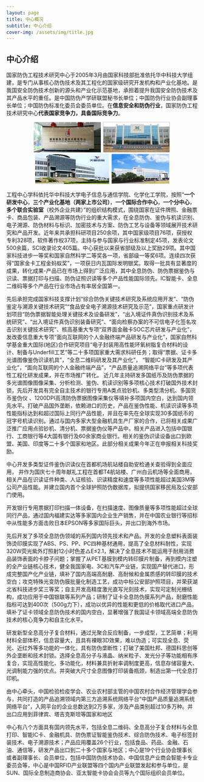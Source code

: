 ```yaml
---
layout: page
title: 中心概况
subtitle: 中心介绍
cover-img: /assets/img/title.jpg
---
```

<!--
 * @Author: Conghao Wong
 * @Date: 2023-03-13 22:57:04
 * @LastEditors: shuoye
 * @LastEditTime: 2023-03-14 17:59:41
 * @Description: file content
 * @Github: https://cocoon2wong.github.io
 * Copyright 2023 Conghao Wong, All Rights Reserved.
-->

<link rel="stylesheet" type="text/css" href="/assets/css/user.css">

## 中心介绍

国家防伪工程技术研究中心于2005年3月由国家科技部批准依托华中科技大学组建，是专门从事核心防伪技术及其工程化的国家级研究开发机构和产业化基地。是我国安全防伪技术创新的源头和产业化示范基地，承担着提升我国安全防伪技术及其产品水平的重任。是中国防伪产学研联盟秘书长单位；中国防伪行业协会副理事长单位；中国防伪标准化委员会委员单位。在<strong class="h_01">信息安全和防伪行业</strong>，国家防伪工程技术研究中心<strong class="h_02">代表国家竞争力，具备国际竞争力</strong>。

<div style="text-align: center;">
    <img style="height: 80px;" src="/assets/img/index/1.png">
    <img style="height: 80px;" src="/assets/img/index/2.jpg">
    <img style="height: 80px;" src="/assets/img/index/3.png">
    <img style="height: 80px;" src="/assets/img/index/4.png">
</div>

工程中心学科依托华中科技大学电子信息与通信学院、化学化工学院，按照“<strong class="h_01">一个研发中心</strong>，<strong class="h_01">三个产业化基地（两家上市公司）</strong>，<strong class="h_01">一个国际合作中心</strong>，<strong class="h_01">一个分中心</strong>，<strong class="h_01">多个联合实验室</strong>（校外企业共建）”的组织结构模式，围绕国家在证件牌照、金融票卡、商品包装、产品溯源等防伪行业的重大需求，在全息防伪、鉴伪与机读识别、电子溯源、防伪材料与标识、加密技术与方案、防伪工艺与设备等领域展开技术研究和产品开发。近年来共承担科研项目250余项，其中国家级项目76项，获授权专利328项，软件著作权37项，主持与参与国家与行业标准制定45项，发表论文500余篇，SCI收录论文405篇。中心获批以来获省部级及以上奖励29项。其中国家科技进步一等奖和国家自然科学二等奖各一项，省部级一等奖6项。连续四次获得“国家金卡工程金蚂蚁奖”，一项获日内瓦国际发明银奖。取得一批具有显著度的成果，转化成果-产品已在市场上得到广泛应用，其中全息防伪、防伪票据鉴伪与识读、票据打印与扫描、防伪证照识读等多个产品性能国际领先。IC智能卡、全息二维码等多个产品在行业市场占有率居全国第一。

先后承担完成国家科技支撑计划“综合防伪关键技术研究及系统应用开发”、“防伪鉴定与溯源关键技术研究”“食品安全电子溯源技术研究及示范”，国家重点研发计划项目“防伪票据智能处理关键技术及设备研发”，“出入境证件真伪识别技术及系统研究”、“出入境证件真伪识别装备研究”、“面向检察办案的不可信电子化签名攻击识别关键技术研究”、核高基重大专项“双界面金融卡SOC芯片研发与产业化”，发改委信息重大专项“面向互联网的个人金融终端产品研发与产业化”，国家自然科学基金重大国际(地区)合作研究项目“电子封装用高性能环氧树脂复合材料的设计、制备与Underfill工艺”等二十多项国家重大需求科研任务；取得“票据、证卡多光谱图像鉴伪识读机具”，“全息二维码研发及其产业化”， “智能IC卡研发及其产业化”，“面向互联网的个人金融终端产品”，“产品质量追溯网络平台”等多项代表性工程化研发成果，并在市场推广转化。
近几年主持研发多国纸币及防伪票据的多光谱图像图像采集、分析检测、鉴伪、机读识别等多项核心技术打破国外技术封锁，先后开发具有完全自主技术的银行专用A类点验钞机、多类型清分机、多国货币鉴伪仪 、1200DPI高清防伪票据图像采集仪等填补多项国内空白，达到国内领先水平。打破产品国外垄断，依赖进口的历史，产品在鉴伪性能、机读识读等多项性能指标达到和超过国际上同行产品性能，并且在率先在全球实现30多国纸币的冠字号机读识别。通过与国内多家大型金融机具生产厂家的合作，已将相关成果广泛推广应用点验钞机、清分机、票据鉴伪仪等产品中。相关产品进入包括中国银行、工商银行等4大国有银行及60余家商业银行。相关的鉴伪识读设备出口到欧盟、美国、印度等二十多个国家和地区。此部分相关成果今年正在申报相关科技奖励。

中心开发多类型证件鉴伪识读仪在首都机场航站楼自助安检通关查验得到全面应用， 并作为国庆七十周年献礼工程在首都T4航站楼、广州白云机场等全面商用， 相关产品在识读证件种类、人证核验、识读精度和速度等多项性能超过美国3M等公司产品性能。并建立国内首个全球护照防伪数据库，拟提供国家移民局及公安部门使用。

开发银行专用票据打印扫描一体设备，在扫描速度、图像质量等多项性能超过全球同行产品，通过国内福建实达等多家国内企业生产销售，并在中国农业银行等招标中从性能多方面击败日本EPSON等多家国际巨头，并出口到海外市场。

先后开发了多项全息防伪领域的系列国内领先技术和产品。开发的全息塑料表面装饰烫印膜实现了ABS、PS、PP、PC四种基材通用，提高了全息材料耐性，实现320W荧光紫外灯照射12小时色差△E≤2.1，解决了全息技术不能运用于耐用消费品装饰表面的卡脖子问题；掌握了从PET基膜到模内转印膜片制备，再到模内注塑的全产业链核心技术，健全我国家电、3C和汽车产业链，实现国产替代进口，形成完整国产化产业链，填补了国内高端高耐磨、高耐候和金属质感的转印膜的技术空白；攻克特殊光变防伪膜批量化制造工艺，成功中标公安部护照项目，并荣获湖北省科技进步奖三等奖；自主开发高精度激光直写光刻技术，实现可定制光栅结构，成功应用于中国银联等系列产品；研制了证卡全息防伪膜系列产品，耐磨性能指标可达到400次（500g力下），成功以优异的性能和更低的价格取代进口产品，填补了证卡领域全息防伪技术的国内空白，显著增强了我国证卡领域高端全息防伪技术的核心竞争力和自主化水平。

研发新型全息高分子复合材料，通过光聚合反应制备，一步成型，工艺简单；利用材料全部体积，信息容量大，且具有裸眼3D效果，难以伪造；可实现全息、荧光、近红外等多功能的一体化，具有防伪垄断性；打破了美国杜邦、德国科思创等外企垄断和技术封锁。选择全息高分子与液晶、纳米粒子、发光分子等功能相有序复合，实现高性能化、多功能化，材料兼具折射率调制度更高，信息存储容量大、光调制能力强的优点。并突破大尺寸全息图像打印装备瓶颈，制造出第一代全息打印机。

由中心牵头，中国检验检疫学会、农业农村部主管的中国农村合作经济管理学会参与，共同打造的产品追溯领域内第三方追溯系统网络平台“中国产品质量追溯系统网络平台”，入网平台的企业总数达到2万多家，涉及产品类别超过10多万种。并出口应用到菲律宾、塔吉克斯坦等国家和地区

中心有八个方面具有国内领先水平，包括全息二维码、全息高分子复合材料与全息打印、智能IC卡、金融机具、防伪票证智能鉴伪技术、综合防伪技术、电子标签封装技术、电子溯源技术；产品应用覆盖26个行业，包括食品、药品、金融、石油、通信等，研发产品出口到二十多个国家与地区；中心是19个行业协会理事长或者副理事长、会员单位，包括中国防伪技术协会、中国信息产业商会智能卡专业委员会等，中心是中国RFID产业联盟等四个国内产业联盟发起和参与单位，是SUN、国际全息制造商协会、亚太智能卡协会会员等九个国际组织会员单位。
